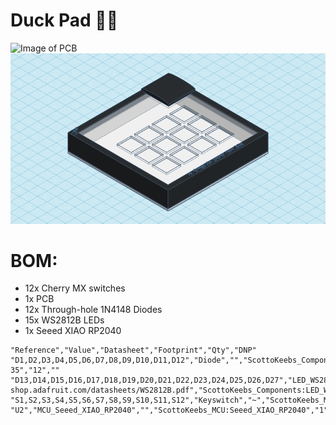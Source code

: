 # Duck Pad 🦆🪿

![Image of PCB](https://private-user-images.githubusercontent.com/137186854/378079365-aae38fa3-6362-426d-adea-a38f2bcd8afc.png?jwt=eyJhbGciOiJIUzI1NiIsInR5cCI6IkpXVCJ9.eyJpc3MiOiJnaXRodWIuY29tIiwiYXVkIjoicmF3LmdpdGh1YnVzZXJjb250ZW50LmNvbSIsImtleSI6ImtleTUiLCJleHAiOjE3MjkzNDE0NTcsIm5iZiI6MTcyOTM0MTE1NywicGF0aCI6Ii8xMzcxODY4NTQvMzc4MDc5MzY1LWFhZTM4ZmEzLTYzNjItNDI2ZC1hZGVhLWEzOGYyYmNkOGFmYy5wbmc_WC1BbXotQWxnb3JpdGhtPUFXUzQtSE1BQy1TSEEyNTYmWC1BbXotQ3JlZGVudGlhbD1BS0lBVkNPRFlMU0E1M1BRSzRaQSUyRjIwMjQxMDE5JTJGdXMtZWFzdC0xJTJGczMlMkZhd3M0X3JlcXVlc3QmWC1BbXotRGF0ZT0yMDI0MTAxOVQxMjMyMzdaJlgtQW16LUV4cGlyZXM9MzAwJlgtQW16LVNpZ25hdHVyZT02NzI4ODY5YTc4YzhkMjI5ZjIyZTg1Yjc3ZTllOWI2Y2NhYTY0NDk3YjlmZDVhNmRiMDc1ZjJhODI4NWM4MTFmJlgtQW16LVNpZ25lZEhlYWRlcnM9aG9zdCJ9.REFJtpKRrLWiGBQaE2cfBvNHSOHslXpS_e1TwXRv5dQ)
![Image of Case](https://github.com/sayhan1610/duck_pad/blob/main/CAD/case.png)

# BOM:

- 12x Cherry MX switches
- 1x PCB
- 12x Through-hole 1N4148 Diodes
- 15x WS2812B LEDs
- 1x Seeed XIAO RP2040

```
"Reference","Value","Datasheet","Footprint","Qty","DNP"
"D1,D2,D3,D4,D5,D6,D7,D8,D9,D10,D11,D12","Diode","","ScottoKeebs_Components:Diode_DO-35","12",""
"D13,D14,D15,D16,D17,D18,D19,D20,D21,D22,D23,D24,D25,D26,D27","LED_WS2812B","https://cdn-shop.adafruit.com/datasheets/WS2812B.pdf","ScottoKeebs_Components:LED_WS2812B","15",""
"S1,S2,S3,S4,S5,S6,S7,S8,S9,S10,S11,S12","Keyswitch","~","ScottoKeebs_MX:MX_PCB_1.00u","12",""
"U2","MCU_Seeed_XIAO_RP2040","","ScottoKeebs_MCU:Seeed_XIAO_RP2040","1",""
```
